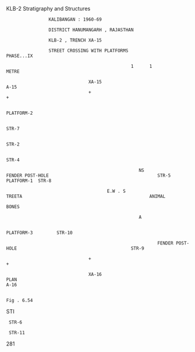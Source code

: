 KLB-2 Stratigraphy and Structures

                    KALIBANGAN : 1960-69

                    DISTRICT HANUMANGARH , RAJASTHAN

                    KLB-2 , TRENCH XA-15

                    STREET CROSSING WITH PLATFORMS                                                                              PHASE...IX

                                                   1      1                   METRE

                                   XA-15                                                                                                                          A-15
                                   +                                                                                                                              +

                                                                                                PLATFORM-2

                                                                                                            STR-7

                                                                                                                                       STR-2

                                                                                                                                              STR-4

                                                      NS                      FENDER POST-HOLE                                         STR-5          PLATFORM-1  STR-8

                                          E.W . S                                       TREETA                                                ANIMAL
                                                                                                                                              BONES

                                                      A

                                                                                                            PLATFORM-3         STR-10

                                                             FENDER POST-HOLE                                           STR-9

                                   +                                                                                                                              +

                                   XA-16                                      PLAN                                                                                A-16

                                                                                    Fig . 6.54

                                                                          


STI

     STR-6

     STR-11

281     